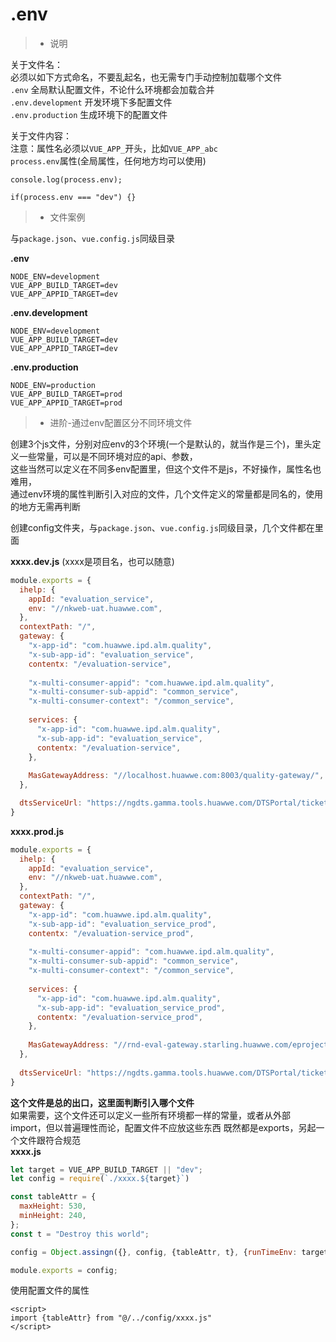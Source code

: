 # .env

> + 说明

关于文件名：  
必须以如下方式命名，不要乱起名，也无需专门手动控制加载哪个文件    
`.env` 全局默认配置文件，不论什么环境都会加载合并    
`.env.development` 开发环境下多配置文件    
`.env.production` 生成环境下的配置文件    

关于文件内容：  
注意：属性名必须以`VUE_APP_`开头，比如`VUE_APP_abc`    
`process.env`属性(全局属性，任何地方均可以使用)    
````
console.log(process.env);

if(process.env === "dev") {}

````


> + 文件案例   
 
与`package.json`、`vue.config.js`同级目录

**.env**
````
NODE_ENV=development
VUE_APP_BUILD_TARGET=dev
VUE_APP_APPID_TARGET=dev
````


**.env.development**
````
NODE_ENV=development
VUE_APP_BUILD_TARGET=dev
VUE_APP_APPID_TARGET=dev
````

**.env.production**
````
NODE_ENV=production
VUE_APP_BUILD_TARGET=prod
VUE_APP_APPID_TARGET=prod
````


> + 进阶-通过env配置区分不同环境文件    

创建3个js文件，分别对应env的3个环境(一个是默认的，就当作是三个)，里头定义一些常量，可以是不同环境对应的api、参数，  
这些当然可以定义在不同多env配置里，但这个文件不是js，不好操作，属性名也难用，  
通过env环境的属性判断引入对应的文件，几个文件定义的常量都是同名的，使用的地方无需再判断  


创建config文件夹，与`package.json`、`vue.config.js`同级目录，几个文件都在里面    

**xxxx.dev.js** (xxxx是项目名，也可以随意)
````javascript
module.exports = {
  ihelp: {
    appId: "evaluation_service",
    env: "//nkweb-uat.huawwe.com",
  },
  contextPath: "/",
  gateway: {
    "x-app-id": "com.huawwe.ipd.alm.quality",
    "x-sub-app-id": "evaluation_service",
    contentx: "/evaluation-service",
    
    "x-multi-consumer-appid": "com.huawwe.ipd.alm.quality",
    "x-multi-consumer-sub-appid": "common_service",
    "x-multi-consumer-context": "/common_service",
    
    services: {
      "x-app-id": "com.huawwe.ipd.alm.quality",
      "x-sub-app-id": "evaluation_service",
      contentx: "/evaluation-service",
    },
    
    MasGatewayAddress: "//localhost.huawwe.com:8003/quality-gateway/",
  },

  dtsServiceUrl: "https://ngdts.gamma.tools.huawwe.com/DTSPortal/ticket/",
}
````

**xxxx.prod.js**
````javascript
module.exports = {
  ihelp: {
    appId: "evaluation_service",
    env: "//nkweb-uat.huawwe.com",
  },
  contextPath: "/",
  gateway: {
    "x-app-id": "com.huawwe.ipd.alm.quality",
    "x-sub-app-id": "evaluation_service_prod",
    contentx: "/evaluation-service_prod",
    
    "x-multi-consumer-appid": "com.huawwe.ipd.alm.quality",
    "x-multi-consumer-sub-appid": "common_service",
    "x-multi-consumer-context": "/common_service",
    
    services: {
      "x-app-id": "com.huawwe.ipd.alm.quality",
      "x-sub-app-id": "evaluation_service_prod",
      contentx: "/evaluation-service_prod",
    },
    
    MasGatewayAddress: "//rnd-eval-gateway.starling.huawwe.com/eproject-quality-gateway/",
  },
 
  dtsServiceUrl: "https://ngdts.gamma.tools.huawwe.com/DTSPortal/ticket/",
}
````

**这个文件是总的出口，这里面判断引入哪个文件**  
如果需要，这个文件还可以定义一些所有环境都一样的常量，或者从外部import，但以普遍理性而论，配置文件不应放这些东西
既然都是exports，另起一个文件跟符合规范    
**xxxx.js**
````javascript
let target = VUE_APP_BUILD_TARGET || "dev";
let config = require(`./xxxx.${target}`)

const tableAttr = {
  maxHeight: 530,
  minHeight: 240,
};
const t = "Destroy this world";

config = Object.assingn({}, config, {tableAttr, t}, {runTimeEnv: target});

module.exports = config;
````


使用配置文件的属性
````
<script>
import {tableAttr} from "@/../config/xxxx.js"
</script>
````





